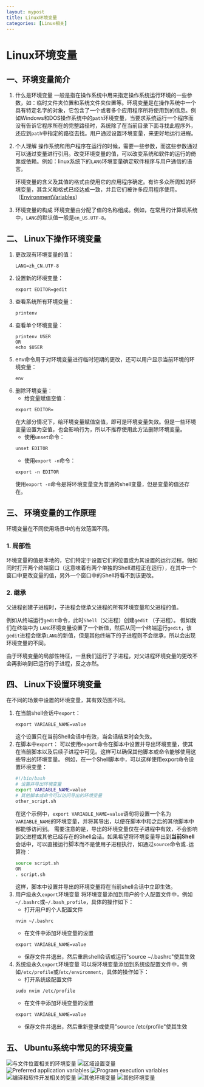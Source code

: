 ```yaml
---
layout: mypost
title: Linux环境变量
categories: [Linux相关]
---
```


# Linux环境变量

## 一、环境变量简介
1. 什么是环境变量
    一般是指在操作系统中用来指定操作系统运行环境的一些参数，如：临时文件夹位置和系统文件夹位置等。环境变量是在操作系统中一个具有特定名字的对象，它包含了一个或者多个应用程序所将使用到的信息。例如Windows和DOS操作系统中的`path`环境变量，当要求系统运行一个程序而没有告诉它程序所在的完整路径时，系统除了在当前目录下面寻找此程序外，还应到`path`中指定的路径去找。用户通过设置环境变量，来更好地运行进程。
2. 个人理解
    操作系统和用户程序在运行的时候，需要一些参数，而这些参数通过可以通过变量进行引用。改变环境变量的值，可以改变系统和软件的运行的倚靠或依赖。例如：linux系统下的`LANG`环境变量确定软件程序与用户通信的语言。

    环境变量的含义及其值的格式由使用它的应用程序确定。有许多众所周知的环境变量，其含义和格式已经达成一致，并且它们被许多应用程序使用。（[EnvironmentVariables](https://help.ubuntu.com/community/EnvironmentVariables)）
3. 环境变量的构成
    环境变量由分配了值的名称组成。例如，在常用的计算机系统中，`LANG`的默认值一般是`en_US.UTF-8`。

## 二、 Linux下操作环境变量
1. 更改现有环境变量的值：
    ```shell
    LANG=zh_CN.UTF-8
    ```
2. 设置新的环境变量：
    ```shell
    export EDITOR=gedit
    ```
3. 查看系统所有环境变量：
    ```shell
    printenv
    ```
4. 查看单个环境变量：
    ```shell
    printenv USER
    OR
    echo $USER
    ```
5. env命令用于对环境变量进行临时短期的更改，还可以用户显示当前环境的环境变量：
    ```shell
    env
    ```
6. 删除环境变量：
    - 给变量赋值空值：
    ```shell
    export EDITOR=
    ```
    在大部分情况下，给环境变量赋值空值，即可是环境变量失效。但是一些环境变量设置为空值，也会影响行为，所以不推荐使用此方法删除环境变量。
    - 使用`unset`命令：
    ```shell
    unset EDITOR
    ```
    - 使用`export -n`命令：
    ```shell
    export -n EDITOR
    ```
    使用`export -n`命令是将环境变量变为普通的shell变量，但是变量的值还存在。

## 三、 环境变量的工作原理
环境变量在不同使用场景中的有效范围不同。
### 1. 局部性
环境变量的值是本地的，它们特定于设置它们的位置或为其设置的运行过程。假如同时打开两个终端窗口（这意味着有两个单独的Shell进程正在运行），在其中一个窗口中更改变量的值，另外一个窗口中的Shell将看不到该更改。
### 2. 继承
父进程创建子进程时，子进程会继承父进程的所有环境变量和父进程的值。

例如从终端运行`gedit`命令，此时`Shell`（父进程）创建`gedit` （子进程）。 假如我们在终端中为 `LANG`环境变量设置了一个新值，然后从同一个终端运行`gedit`，该`gedit`进程会继承`LANG`的新值，但是其他终端下的子进程则不会继承，所以会出现环境变量的不同。

由于环境变量的局部性特征，一旦我们运行了子进程，对父进程环境变量的更改不会再影响到已运行的子进程，反之亦然。

## 四、 Linux下设置环境变量
在不同的场景中设置的环境变量，其有效范围不同。
1. 在当前shell会话中`export`：
    ```shell
    export VARIABLE_NAME=value
    ```
    这个设置只在当前Shell会话中有效，当会话结束时会失效。
2. 在脚本中`export`：
    可以使用`export`命令在脚本中设置并导出环境变量，使其在当前脚本以及后续子进程中可见。这样可以确保其他脚本或命令能够使用这些导出的环境变量。
    例如，在一个Shell脚本中，可以这样使用export命令设置环境变量：
    ```bash
    #!/bin/bash
    # 设置并导出环境变量
    export VARIABLE_NAME=value
    # 其他脚本或命令可以访问导出的环境变量
    other_script.sh
    ```
    在这个示例中，`export VARIABLE_NAME=value`语句将设置一个名为`VARIABLE_NAME`的环境变量，并将其导出，以便在脚本中和之后的其他脚本中都能够访问到。
    需要注意的是，导出的环境变量仅在子进程中有效，不会影响到父进程或其他已经存在的Shell会话。如果希望将环境变量导出到**当前Shell**会话中，可以直接运行脚本而不是使用子进程执行，如通过`source`命令或`.`运算符：
    ```bash
    source script.sh
    OR
    . script.sh
    ```
    这样，脚本中设置并导出的环境变量将在当前shell会话中立即生效。
3. 用户级永久`export`环境变量
    将环境变量添加到用户的个人配置文件中，例如`~/.bashrc`或`~/.bash_profile`，具体的操作如下：
    - 打开用户的个人配置文件
    ```shell
    nvim ~/.bashrc
    ```
    - 在文件中添加环境变量的设置
    ```shell
    export VARIABLE_NAME=value
    ```
    - 保存文件并退出，然后重启shell会话或运行"source ~/.bashrc"使其生效
4. 系统级永久`export`环境变量
    可以将环境变量添加到系统级配置文件中，例如`/etc/profile`或/`etc/environment`，具体的操作如下：
    - 打开系统级配置文件
    ```shell
    sudo nvim /etc/profile
    ```
    - 在文件中添加环境变量的设置
    ```shell
    export VARIABLE_NAME=value
    ```
    - 保存文件并退出，然后重新登录或使用"source /etc/profile"使其生效

## 五、 Ubuntu系统中常见的环境变量
![与文件位置相关的环境变量](1.png)
![区域设置变量](2.png)
![Preferred application variables](3.png)
![Program execution variables](4.png)
![编译和软件开发相关的变量](5.png)
![其他环境变量](6.png)
![其他环境变量](7.png)